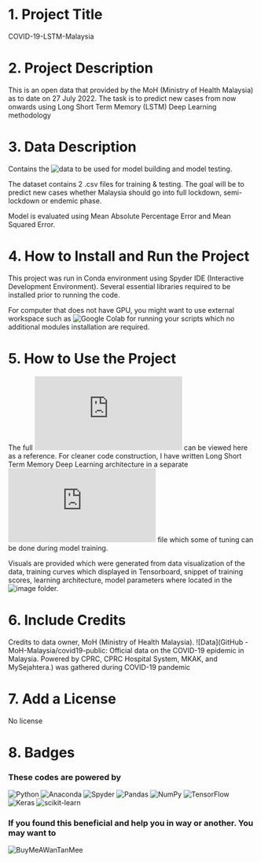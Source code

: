 # 1. Project Title
COVID-19-LSTM-Malaysia

# 2. Project Description
This is an open data that provided by the MoH (Ministry of Health Malaysia) as to date on 27 July 2022. The task is to predict new cases from now onwards using Long Short Term Memory (LSTM) Deep Learning methodology

# 3. Data Description
Contains the ![data](https://github.com/GeoLai/COVID-19-LSTM-Malaysia/tree/main/dataset) to be used for model building and model testing. 

The dataset contains 2 .csv files for training & testing. The goal will be to predict new cases whether Malaysia should go into full lockdown, semi-lockdown or endemic phase.

Model is evaluated using Mean Absolute Percentage Error and Mean Squared Error.

# 4. How to Install and Run the Project
This project was run in Conda environment using Spyder IDE (Interactive Development Environment). Several essential libraries required to be installed prior to running the code. 

For computer that does not have GPU, you might want to use external workspace such as ![Google Colab](https://colab.research.google.com/?utm_source=scs-index) for running your scripts which no additional modules installation are required.

# 5. How to Use the Project
The full ![code](https://github.com/GeoLai/COVID-19-LSTM-Malaysia/blob/main/covid19-pred.py) can be viewed here as a reference. For cleaner code construction, I have written Long Short Term Memory Deep Learning architecture in a separate ![module](https://github.com/GeoLai/COVID-19-LSTM-Malaysia/blob/main/covid19_module.py) file which some of tuning can be done during model training.

Visuals are provided which were generated from data visualization of the data, training curves which displayed in Tensorboard, snippet of training scores, learning architecture, model parameters where located in the ![image](https://github.com/GeoLai/COVID-19-LSTM-Malaysia/tree/main/images) folder.

# 6. Include Credits
Credits to data owner, MoH (Ministry of Health Malaysia). ![Data](GitHub - MoH-Malaysia/covid19-public: Official data on the COVID-19 epidemic in Malaysia. Powered by CPRC, CPRC Hospital System, MKAK, and MySejahtera.) was gathered during COVID-19 pandemic

# 7. Add a License
No license

# 8. Badges
### These codes are powered by
![Python](https://img.shields.io/badge/python-3670A0?style=for-the-badge&logo=python&logoColor=ffdd54)
![Anaconda](https://img.shields.io/badge/Anaconda-%2344A833.svg?style=for-the-badge&logo=anaconda&logoColor=white)
![Spyder](https://img.shields.io/badge/Spyder-838485?style=for-the-badge&logo=spyder%20ide&logoColor=maroon)
![Pandas](https://img.shields.io/badge/pandas-%23150458.svg?style=for-the-badge&logo=pandas&logoColor=white)
![NumPy](https://img.shields.io/badge/numpy-%23013243.svg?style=for-the-badge&logo=numpy&logoColor=white)
![TensorFlow](https://img.shields.io/badge/TensorFlow-%23FF6F00.svg?style=for-the-badge&logo=TensorFlow&logoColor=white)
![Keras](https://img.shields.io/badge/Keras-%23D00000.svg?style=for-the-badge&logo=Keras&logoColor=white)
![scikit-learn](https://img.shields.io/badge/scikit--learn-%23F7931E.svg?style=for-the-badge&logo=scikit-learn&logoColor=white)

### If you found this beneficial and help you in way or another. You may want to
![BuyMeAWanTanMee](https://img.shields.io/badge/Buy%20Me%20a%20Wan%20Tan%20Mee-ffdd00?style=for-the-badge&logo=buy-me-a-wantanmee&logoColor=black)

